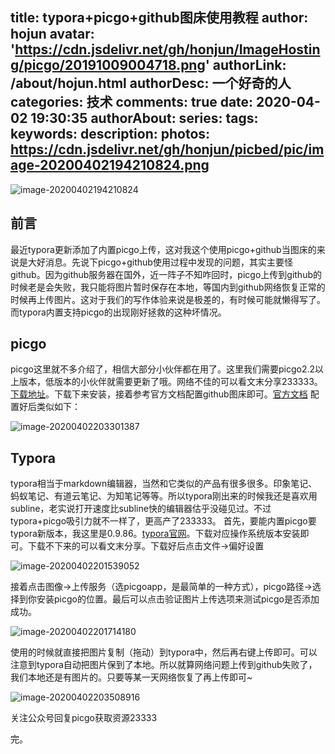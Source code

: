 title: typora+picgo+github图床使用教程
author: hojun
avatar: 'https://cdn.jsdelivr.net/gh/honjun/ImageHosting/picgo/20191009004718.png'
authorLink: /about/hojun.html
authorDesc: 一个好奇的人
categories: 技术
comments: true
date: 2020-04-02 19:30:35
authorAbout:
series:
tags:
keywords:
description:
photos: https://cdn.jsdelivr.net/gh/honjun/picbed/pic/image-20200402194210824.png
---

![image-20200402194210824](https://cdn.jsdelivr.net/gh/honjun/picbed/pic/image-20200402194210824.png)

## 前言
最近typora更新添加了内置picgo上传，这对我这个使用picgo+github当图床的来说是大好消息。先说下picgo+github使用过程中发现的问题，其实主要怪github。因为github服务器在国外，近一阵子不知咋回时，picgo上传到github的时候老是会失败，我只能将图片暂时保存在本地，等国内到github网络恢复正常的时候再上传图片。这对于我们的写作体验来说是极差的，有时候可能就懒得写了。而typora内置支持picgo的出现刚好拯救的这种坏情况。
## picgo

picgo这里就不多介绍了，相信大部分小伙伴都在用了。这里我们需要picgo2.2以上版本，低版本的小伙伴就需要更新了哦。网络不佳的可以看文末分享233333。[下载地址](https://github.com/Molunerfinn/PicGo/releases)。下载下来安装，接着参考官方文档配置github图床即可。[官方文档](https://picgo.github.io/PicGo-Doc/zh/guide/config.html#github%E5%9B%BE%E5%BA%8A)
配置好后类似如下：

![image-20200402203301387](https://cdn.jsdelivr.net/gh/honjun/picbed/pic/image-20200402203301387.png)


## Typora
typora相当于markdown编辑器，当然和它类似的产品有很多很多。印象笔记、蚂蚁笔记、有道云笔记、为知笔记等等。所以typora刚出来的时候我还是喜欢用subline，老实说打开速度比subline快的编辑器估乎没碰见过。不过typora+picgo吸引力就不一样了，更高产了233333。
首先，要能内置picgo要typora新版本，我这里是0.9.86。[typora官网](https://www.typora.io/)。下载对应操作系统版本安装即可。下载不下来的可以看文末分享。下载好后点击文件->偏好设置

![image-20200402201539052](https://cdn.jsdelivr.net/gh/honjun/picbed/pic/image-20200402201539052.png)

接着点击图像->上传服务（选picgoapp，是最简单的一种方式），picgo路径->选择到你安装picgo的位置。最后可以点击验证图片上传选项来测试picgo是否添加成功。

![image-20200402201714180](https://cdn.jsdelivr.net/gh/honjun/picbed/pic/image-20200402201714180.png)

使用的时候就直接把图片复制（拖动）到typora中，然后再右键上传即可。可以注意到typora自动把图片保到了本地。所以就算网络问题上传到github失败了，我们本地还是有图片的。只要等某一天网络恢复了再上传即可~

![image-20200402203508916](https://cdn.jsdelivr.net/gh/honjun/picbed/pic/image-20200402203508916.png)

关注公众号回复picgo获取资源23333

完。